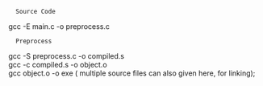       Source Code  
gcc -E main.c -o preprocess.c  

      Preprocess  
gcc -S preprocess.c -o compiled.s  
gcc -c compiled.s -o object.o  
gcc object.o -o exe     ( multiple source files can also given here, for linking);  
